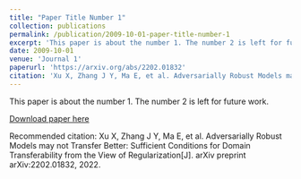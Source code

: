 ```yaml
---
title: "Paper Title Number 1"
collection: publications
permalink: /publication/2009-10-01-paper-title-number-1
excerpt: 'This paper is about the number 1. The number 2 is left for future work.'
date: 2009-10-01
venue: 'Journal 1'
paperurl: 'https://arxiv.org/abs/2202.01832'
citation: 'Xu X, Zhang J Y, Ma E, et al. Adversarially Robust Models may not Transfer Better: Sufficient Conditions for Domain Transferability from the View of Regularization[J]. arXiv preprint arXiv:2202.01832, 2022.'
---
```

This paper is about the number 1. The number 2 is left for future work.

[Download paper here](https://arxiv.org/abs/2202.01832)

Recommended citation: Xu X, Zhang J Y, Ma E, et al. Adversarially Robust Models may not Transfer Better: Sufficient Conditions for Domain Transferability from the View of Regularization[J]. arXiv preprint arXiv:2202.01832, 2022.
